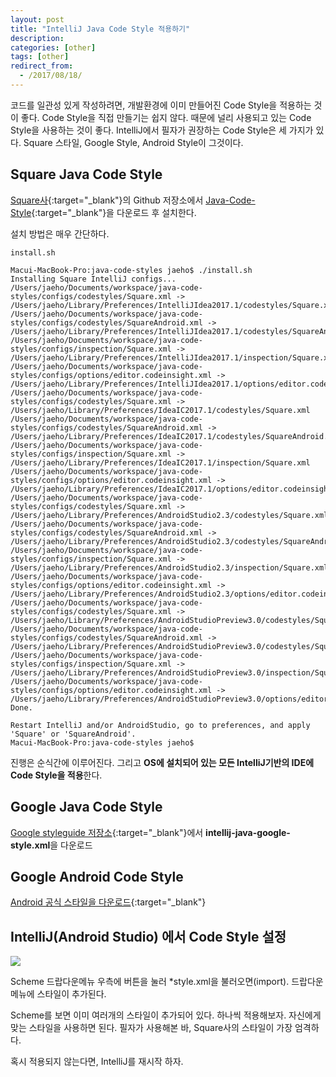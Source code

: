 ```yaml
---
layout: post
title: "IntelliJ Java Code Style 적용하기"
description: 
categories: [other]
tags: [other]
redirect_from:
  - /2017/08/18/
---
```


코드를 일관성 있게 작성하려면, 개발환경에 이미 만들어진 Code Style을 적용하는 것이 좋다. Code Style을 직접 만들기는 쉽지 않다. 때문에 널리 사용되고 있는 Code Style을 사용하는 것이 좋다. IntelliJ에서 필자가 권장하는 Code Style은 세 가지가 있다. Square 스타일, Google Style, Android Style이 그것이다.

## Square Java Code Style

[Square사](http://square.github.io/){:target="_blank"}의 Github 저장소에서 [Java-Code-Style](https://github.com/square/java-code-styles){:target="_blank"}을 다운로드 후 설치한다.

설치 방법은 매우 간단하다.

```
install.sh
```

```
Macui-MacBook-Pro:java-code-styles jaeho$ ./install.sh
Installing Square IntelliJ configs...
/Users/jaeho/Documents/workspace/java-code-styles/configs/codestyles/Square.xml -> /Users/jaeho/Library/Preferences/IntelliJIdea2017.1/codestyles/Square.xml
/Users/jaeho/Documents/workspace/java-code-styles/configs/codestyles/SquareAndroid.xml -> /Users/jaeho/Library/Preferences/IntelliJIdea2017.1/codestyles/SquareAndroid.xml
/Users/jaeho/Documents/workspace/java-code-styles/configs/inspection/Square.xml -> /Users/jaeho/Library/Preferences/IntelliJIdea2017.1/inspection/Square.xml
/Users/jaeho/Documents/workspace/java-code-styles/configs/options/editor.codeinsight.xml -> /Users/jaeho/Library/Preferences/IntelliJIdea2017.1/options/editor.codeinsight.xml
/Users/jaeho/Documents/workspace/java-code-styles/configs/codestyles/Square.xml -> /Users/jaeho/Library/Preferences/IdeaIC2017.1/codestyles/Square.xml
/Users/jaeho/Documents/workspace/java-code-styles/configs/codestyles/SquareAndroid.xml -> /Users/jaeho/Library/Preferences/IdeaIC2017.1/codestyles/SquareAndroid.xml
/Users/jaeho/Documents/workspace/java-code-styles/configs/inspection/Square.xml -> /Users/jaeho/Library/Preferences/IdeaIC2017.1/inspection/Square.xml
/Users/jaeho/Documents/workspace/java-code-styles/configs/options/editor.codeinsight.xml -> /Users/jaeho/Library/Preferences/IdeaIC2017.1/options/editor.codeinsight.xml
/Users/jaeho/Documents/workspace/java-code-styles/configs/codestyles/Square.xml -> /Users/jaeho/Library/Preferences/AndroidStudio2.3/codestyles/Square.xml
/Users/jaeho/Documents/workspace/java-code-styles/configs/codestyles/SquareAndroid.xml -> /Users/jaeho/Library/Preferences/AndroidStudio2.3/codestyles/SquareAndroid.xml
/Users/jaeho/Documents/workspace/java-code-styles/configs/inspection/Square.xml -> /Users/jaeho/Library/Preferences/AndroidStudio2.3/inspection/Square.xml
/Users/jaeho/Documents/workspace/java-code-styles/configs/options/editor.codeinsight.xml -> /Users/jaeho/Library/Preferences/AndroidStudio2.3/options/editor.codeinsight.xml
/Users/jaeho/Documents/workspace/java-code-styles/configs/codestyles/Square.xml -> /Users/jaeho/Library/Preferences/AndroidStudioPreview3.0/codestyles/Square.xml
/Users/jaeho/Documents/workspace/java-code-styles/configs/codestyles/SquareAndroid.xml -> /Users/jaeho/Library/Preferences/AndroidStudioPreview3.0/codestyles/SquareAndroid.xml
/Users/jaeho/Documents/workspace/java-code-styles/configs/inspection/Square.xml -> /Users/jaeho/Library/Preferences/AndroidStudioPreview3.0/inspection/Square.xml
/Users/jaeho/Documents/workspace/java-code-styles/configs/options/editor.codeinsight.xml -> /Users/jaeho/Library/Preferences/AndroidStudioPreview3.0/options/editor.codeinsight.xml
Done.

Restart IntelliJ and/or AndroidStudio, go to preferences, and apply 'Square' or 'SquareAndroid'.
Macui-MacBook-Pro:java-code-styles jaeho$ 
```

진행은 순식간에 이루어진다. 그리고 **OS에 설치되어 있는 모든 IntelliJ기반의 IDE에 Code Style을 적용**한다.

## Google Java Code Style

[Google styleguide 저장소](https://github.com/google/styleguide){:target="_blank"}에서 **intellij-java-google-style.xml**을 다운로드

## Google Android Code Style

[Android 공식 스타일을 다운로드](https://github.com/android/platform_development/blob/master/ide/intellij/codestyles/AndroidStyle.xml){:target="_blank"}

## IntelliJ(Android Studio) 에서 Code Style 설정

![](https://ovso.github.io/images/2017-06-03-code-style-01.png)

Scheme 드랍다운메뉴 우측에 버튼을 눌러 *style.xml을 불러오면(import). 드랍다운메뉴에 스타일이 추가된다.

Scheme를 보면 이미 여러개의 스타일이 추가되어 있다. 하나씩 적용해보자. 자신에게 맞는 스타일을 사용하면 된다.  필자가 사용해본 바, Square사의 스타일이 가장 엄격하다.

혹시 적용되지 않는다면, IntelliJ를 재시작 하자.